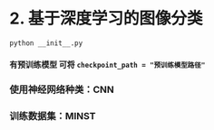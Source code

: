 # 2. 基于深度学习的图像分类

    python __init__.py

#### 有预训练模型 可将 `checkpoint_path = "预训练模型路径"`

### 使用神经网络种类：CNN
### 训练数据集：MINST